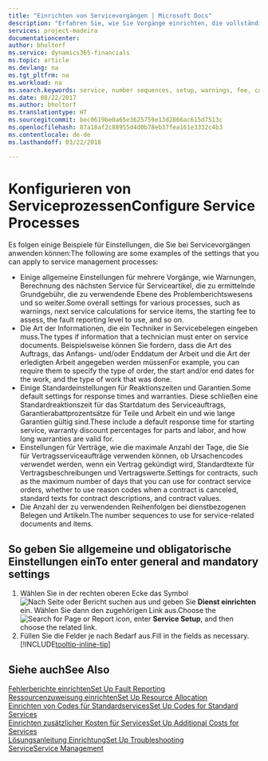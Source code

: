 ```yaml
---
title: "Einrichten von Servicevorgängen | Microsoft Docs"
description: "Erfahren Sie, wie Sie Vorgänge einrichten, die vollständige Zufriedenheit Ihrer Debitoren mit Ihrem Kundendienst sicherzustellen."
services: project-madeira
documentationcenter: 
author: bholtorf
ms.service: dynamics365-financials
ms.topic: article
ms.devlang: na
ms.tgt_pltfrm: na
ms.workload: na
ms.search.keywords: service, number sequences, setup, warnings, fee, contracts, warranties
ms.date: 08/22/2017
ms.author: bholtorf
ms.translationtype: HT
ms.sourcegitcommit: bec0619be0a65e3625759e13d2866ac615d7513c
ms.openlocfilehash: 87a18af2c88955d4d0b78eb37fea161e3332c4b3
ms.contentlocale: de-de
ms.lasthandoff: 03/22/2018

---
```

# <a name="configure-service-processes"></a><span data-ttu-id="86460-103">Konfigurieren von Serviceprozessen</span><span class="sxs-lookup"><span data-stu-id="86460-103">Configure Service Processes</span></span>
<span data-ttu-id="86460-104">Es folgen einige Beispiele für Einstellungen, die Sie bei Servicevorgängen anwenden können:</span><span class="sxs-lookup"><span data-stu-id="86460-104">The following are some examples of the settings that you can apply to service management processes:</span></span>  
  
* <span data-ttu-id="86460-105">Einige allgemeine Einstellungen für mehrere Vorgänge, wie Warnungen, Berechnung des nächsten Service für Serviceartikel, die zu ermittelnde Grundgebühr, die zu verwendende Ebene des Problemberichtswesens und so weiter.</span><span class="sxs-lookup"><span data-stu-id="86460-105">Some overall settings for various processes, such as warnings, next service calculations for service items, the starting fee to assess, the fault reporting level to use, and so on.</span></span>  
* <span data-ttu-id="86460-106">Die Art der Informationen, die ein Techniker in Servicebelegen eingeben muss.</span><span class="sxs-lookup"><span data-stu-id="86460-106">The types if information that a technician must enter on service documents.</span></span> <span data-ttu-id="86460-107">Beispielsweise können Sie fordern, dass die Art des Auftrags, das Anfangs- und/oder Enddatum der Arbeit und die Art der erledigten Arbeit angegeben werden müssen</span><span class="sxs-lookup"><span data-stu-id="86460-107">For example, you can require them to specify the type of order, the start and/or end dates for the work, and the type of work that was done.</span></span>  
* <span data-ttu-id="86460-108">Einige Standardeinstellungen für Reaktionszeiten und Garantien.</span><span class="sxs-lookup"><span data-stu-id="86460-108">Some default settings for response times and warranties.</span></span> <span data-ttu-id="86460-109">Diese schließen eine Standardreaktionszeit für das Startdatum des Serviceauftrags, Garantierabattprozentsätze für Teile und Arbeit ein und wie lange Garantien gültig sind.</span><span class="sxs-lookup"><span data-stu-id="86460-109">These include a default response time for starting service, warranty discount percentages for parts and labor, and how long warranties are valid for.</span></span>  
* <span data-ttu-id="86460-110">Einstellungen für Verträge, wie die maximale Anzahl der Tage, die Sie für Vertragsserviceaufträge verwenden können, ob Ursachencodes verwendet werden, wenn ein Vertrag gekündigt wird, Standardtexte für Vertragsbeschreibungen und Vertragswerte.</span><span class="sxs-lookup"><span data-stu-id="86460-110">Settings for contracts, such as the maximum number of days that you can use for contract service orders, whether to use reason codes when a contract is canceled, standard texts for contract descriptions, and contract values.</span></span>  
* <span data-ttu-id="86460-111">Die Anzahl der zu verwendenden Reihenfolgen bei dienstbezogenen Belegen und Artikeln.</span><span class="sxs-lookup"><span data-stu-id="86460-111">The number sequences to use for service-related documents and items.</span></span>  

## <a name="to-enter-general-and-mandatory-settings"></a><span data-ttu-id="86460-112">So geben Sie allgemeine und obligatorische Einstellungen ein</span><span class="sxs-lookup"><span data-stu-id="86460-112">To enter general and mandatory settings</span></span>
1. <span data-ttu-id="86460-113">Wählen Sie in der rechten oberen Ecke das Symbol ![Nach Seite oder Bericht suchen](media/ui-search/search_small.png "Nach Seite oder Bericht suchen") aus und geben Sie **Dienst einrichten** ein. Wählen Sie dann den zugehörigen Link aus.</span><span class="sxs-lookup"><span data-stu-id="86460-113">Choose the ![Search for Page or Report](media/ui-search/search_small.png "Search for Page or Report icon") icon, enter **Service Setup**, and then choose the related link.</span></span>
2. <span data-ttu-id="86460-114">Füllen Sie die Felder je nach Bedarf aus.</span><span class="sxs-lookup"><span data-stu-id="86460-114">Fill in the fields as necessary.</span></span> [!INCLUDE[tooltip-inline-tip](includes/tooltip-inline-tip_md.md)]  

## <a name="see-also"></a><span data-ttu-id="86460-115">Siehe auch</span><span class="sxs-lookup"><span data-stu-id="86460-115">See Also</span></span>  
[<span data-ttu-id="86460-116">Fehlerberichte einrichten</span><span class="sxs-lookup"><span data-stu-id="86460-116">Set Up Fault Reporting</span></span>](service-how-setup-fault-reporting.md)  
[<span data-ttu-id="86460-117">Ressourcenzuweisung einrichten</span><span class="sxs-lookup"><span data-stu-id="86460-117">Set Up Resource Allocation</span></span>](service-how-setup-resource-allocation.md)  
[<span data-ttu-id="86460-118">Einrichten von Codes für Standardservices</span><span class="sxs-lookup"><span data-stu-id="86460-118">Set Up Codes for Standard Services</span></span>](service-how-setup-service-coding.md)  
[<span data-ttu-id="86460-119">Einrichten zusätzlicher Kosten für Services</span><span class="sxs-lookup"><span data-stu-id="86460-119">Set Up Additional Costs for Services</span></span>](service-how-setup-service-costs-pricing.md)  
[<span data-ttu-id="86460-120">Lösungsanleitung Einrichtung</span><span class="sxs-lookup"><span data-stu-id="86460-120">Set Up Troubleshooting</span></span>](service-how-setup-troubleshooting.md)  
[<span data-ttu-id="86460-121">Service</span><span class="sxs-lookup"><span data-stu-id="86460-121">Service Management</span></span>](service-service.md)  

